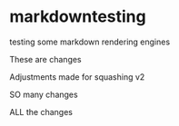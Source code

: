 # markdowntesting
testing some markdown rendering engines


These are changes

Adjustments made for squashing v2

SO many changes

ALL the changes
